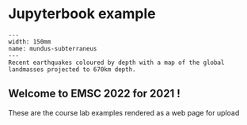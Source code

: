 # Jupyterbook example

```{figure} Figures/AuWorldEQ.jpg
---
width: 150mm
name: mundus-subterraneus
---
Recent earthquakes coloured by depth with a map of the global landmasses projected to 670km depth.
```

## Welcome to EMSC 2022 for 2021 !

These are the course lab examples rendered as a web page for upload

